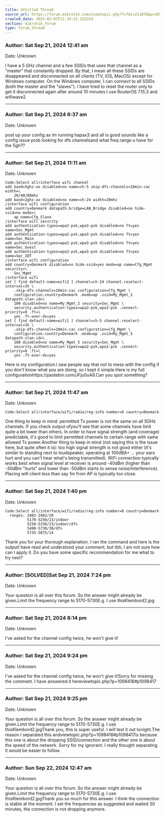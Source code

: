 ```yaml
---
title: Untitled Thread
source_url: https://forum.mikrotik.com/viewtopic.php?f=7&t=211078&p=1098398#p1098398
crawled_date: 2025-02-03T11:34:21.152324
section: mikrotik_forum
type: forum_thread
---
```


### Author: Sat Sep 21, 2024 12:41 am
Date: Unknown

I have a 5 GHz channel and a few SSIDs that uses that channel as a "master" that constantly dropped. By that, I mean all these SSIDs are disappeared and disconnected on all clients (TV, iOS, MacOS) except for Windows computer. On the Windows computer, I can connect to all SSIDs (both the master and the "slaves"). I have tried to reset the router only to get it disconnected again after around 10 minutes.I use RouterOS 7.15.3 and wifiwave2


---
### Author: Sat Sep 21, 2024 6:37 am
Date: Unknown

post up your config as im running hapax3 and all is good sounds like a config issue prob looking for dfs channelsand what freq range  u have for the 5gh??


---
### Author: Sat Sep 21, 2024 11:11 am
Date: Unknown

```
Code:Select all/interface wifi channel
add band=5ghz-ax disabled=no name=ch-5 skip-dfs-channels=10min-cac width=\
    20/40/80mhz
add band=2ghz-ax disabled=no name=ch-24 width=20mhz
/interface wifi configuration
add country=Denmark datapath.bridge=LAN_Bridge disabled=no hide-ssid=no mode=\
    ap name=Cfg_Slave
/interface wifi security
add authentication-types=wpa2-psk,wpa3-psk disabled=no ft=yes name=Sec_Mgmt
add authentication-types=wpa2-psk,wpa3-psk disabled=no ft=yes name=Sec_Main
add authentication-types=wpa2-psk,wpa3-psk disabled=no ft=yes name=Sec_Guest
add authentication-types=wpa2-psk,wpa3-psk disabled=no ft=yes name=Sec_IOT
/interface wifi configuration
add country=Denmark disabled=no hide-ssid=yes mode=ap name=Cfg_Mgmt security=\
    Sec_Mgmt
/interface wifi
set [ find default-name=wifi2 ] channel=ch-24 channel.reselect-interval=1h \
    .skip-dfs-channels=10min-cac configuration=Cfg_Mgmt \
    configuration.country=Denmark .mode=ap .ssid=My_Mgmt_2 datapath.vlan-id=\
    100 disabled=no name=My_Mgmt_2 security=Sec_Mgmt \
    security.authentication-types=wpa2-psk,wpa3-psk .connect-priority=0 .ft=\
    yes .ft-over-ds=yes
set [ find default-name=wifi1 ] channel=ch-5 channel.reselect-interval=1h \
    .skip-dfs-channels=10min-cac configuration=Cfg_Mgmt \
    configuration.country=Denmark .mode=ap .ssid=My_Mgmt_5 datapath.vlan-id=\
    100 disabled=no name=My_Mgmt_5 security=Sec_Mgmt \
    security.authentication-types=wpa2-psk,wpa3-psk .connect-priority=0 .ft=\
    yes .ft-over-ds=yes
```

Here is my configuration.I saw people say that not to mess with the config if you don't know what you are doing, so I kept it simple.Here is my full configurationhttps://pastebin.com/JFju0uA8.Can you spot something?


---
### Author: Sat Sep 21, 2024 11:47 am
Date: Unknown

```
Code:Select all/interface/wifi/radio/reg-info number=0 country=Denmark
```

One thing to keep in mind: permitted Tx power is not the same on all 5GHz channels. If you check output ofyou'll see that some channels have limit quite a bit lower than others. In order to have signal strength (and coverage) predictable, it's good to limit permitted channels to certain range with same allowed Tx power.Another thing to keep in mind (not saying this is the issue here, but quite often it is): too high signal strength is not good either (it's similar to standing next to loudspeaker, operating at 100dBA+ ... your ears hurt and you can't hear what's being transmitted). WiFi connection typically works best when signal level at receiver is around -40dBm (higher than -30dBm "hurts" and lower than -50dBm starts to sense noise/interference). Placing wifi client less than say 1m from AP is typically too close.


---
### Author: Sat Sep 21, 2024 1:40 pm
Date: Unknown

```
Code:Select all/interface/wifi/radio/reg-info number=0 country=Denmark
  ranges: 2402-2482/20
          5170-5250/23/indoor
          5250-5330/23/indoor/dfs
          5490-5730/30/dfs
          5735-5875/14
```

Thank you for your thorough explanation. I ran the command and here is the outputI have read and understood your comment, but tbh, I am not sure how can I apply it. Do you have some specific recommendation for me what to try next?


---
### Author: [SOLVED]Sat Sep 21, 2024 7:24 pm
Date: Unknown

Your question is all over this forum. So the answer might already be given.Limit the frequency range to 5170-5730E.g. I use thisKlembord2.jpg


---
### Author: Sat Sep 21, 2024 8:14 pm
Date: Unknown

I've asked for the channel config twice, he won't give it!


---
### Author: Sat Sep 21, 2024 9:24 pm
Date: Unknown

I've asked for the channel config twice, he won't give it!Sorry for missing the comment. I have answered it hereviewtopic.php?p=1098418#p1098417


---
### Author: Sat Sep 21, 2024 9:25 pm
Date: Unknown

Your question is all over this forum. So the answer might already be given.Limit the frequency range to 5170-5730E.g. I use thisKlembord2.jpgThank you, this is super useful. I will test it out tonight.The reason I separated this andviewtopic.php?p=1098418#p1098417is because this one is about the dropping SSID/connection and the other one is about the speed of the network. Sorry for my ignorant. I really thought separating it would be easier to follow.


---
### Author: Sun Sep 22, 2024 12:47 am
Date: Unknown

Your question is all over this forum. So the answer might already be given.Limit the frequency range to 5170-5730E.g. I use thisKlembord2.jpgThank you so much for this answer. I think the connection is stable at the moment. I set the frequencies as suggested and waited 30 minutes, the connection is not dropping anymore.


